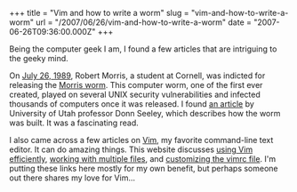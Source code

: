 +++
title = "Vim and how to write a worm"
slug = "vim-and-how-to-write-a-worm"
url = "/2007/06/26/vim-and-how-to-write-a-worm"
date = "2007-06-26T09:36:00.000Z"
+++

Being the computer geek I am, I found a few articles that are intriguing to the geeky mind.

On <a href="http://en.wikipedia.org/wiki/July_26">July 26, 1989</a>, Robert Morris, a student at Cornell, was indicted for releasing the <a href="http://en.wikipedia.org/wiki/Morris_worm">Morris worm</a>.  This computer worm, one of the first ever created, played on several UNIX security vulnerabilities and infected thousands of computers once it was released. I found <a href="http://vxheavens.com/lib/ase01.html">an article</a> by University of Utah professor Donn Seeley, which describes how the worm was built. It was a fascinating read.

I also came across a few articles on <a href="http://www.vim.org/">Vim</a>, my favorite command-line text editor. It can do amazing things.  This website discusses <a href="http://jmcpherson.org/editing.html">using Vim efficiently</a>, <a href="http://jmcpherson.org/windows.html">working with multiple files</a>, and <a href="http://jmcpherson.org/vimrc.html">customizing the vimrc file</a>. I'm putting these links here mostly for my own benefit, but perhaps someone out there shares my love for Vim...